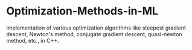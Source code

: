# Optimization-Methods-in-ML
Implementation of various optimization algorithms like steepest gradient descent, Newton's method, conjugate gradient descent, quasi-newton method, etc., in C++.
